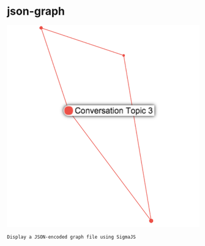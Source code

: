 # json-graph

![JSON Graph](json-graph.png "This is a picture of JSON-encoded graph using Sigma")

```
Display a JSON-encoded graph file using SigmaJS
```
